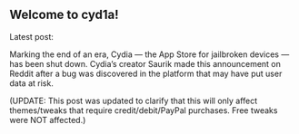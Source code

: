 ## Welcome to cyd1a!

Latest post: 

Marking the end of an era, Cydia — the App Store for jailbroken devices — has been shut down. Cydia’s creator Saurik made this announcement on Reddit after a bug was discovered in the platform that may have put user data at risk.

(UPDATE: This post was updated to clarify that this will only affect themes/tweaks that require credit/debit/PayPal purchases. Free tweaks were NOT affected.)
